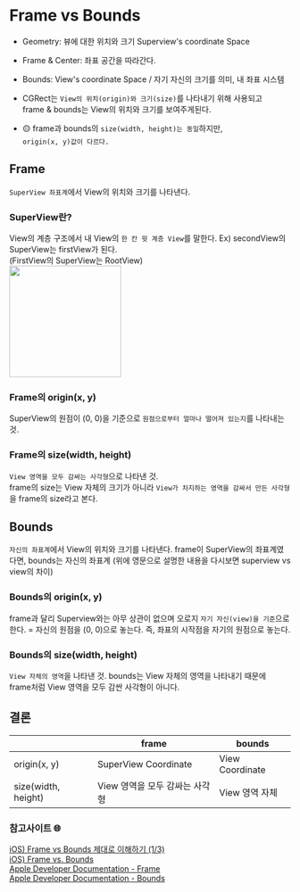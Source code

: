 # Frame vs Bounds
- Geometry: 뷰에 대한 위치와 크기
Superview's coordinate Space

- Frame & Center: 좌표 공간을 따라간다.

- Bounds: View's coordinate Space / 자기 자신의 크기를 의미, 내 좌표 시스템

- CGRect는 `View의 위치(origin)와 크기(size)`를 나타내기 위해 사용되고   
frame & bounds는 View의 위치와 크기를 보여주게된다.

- 🟡 frame과 bounds의 `size(width, height)는 동일`하지만,   
  `origin(x, y)값이 다르다.`

## Frame
`SuperView 좌표계`에서 View의 위치와 크기를 나타낸다.

### SuperView란?
View의 계층 구조에서 내 View의 `한 칸 윗 계층 View`를 말한다.
Ex) secondView의 SuperView는 firstView가 된다.  
(FirstView의 SuperView는 RootView)  
<img src="https://user-images.githubusercontent.com/92699723/190225906-fabc712a-813e-4498-9fc0-bac0c00e5457.png" width="200" height="200">  

### Frame의 origin(x, y)
SuperView의 원점이 (0, 0)을 기준으로 `원점으로부터 얼마나 떨어져 있는지`를 나타내는 것.

### Frame의 size(width, height)
`View 영역을 모두 감싸는 사각형`으로 나타낸 것.   
frame의 size는 View 자체의 크기가 아니라 `View가 차지하는 영역을 감싸서 만든 사각형`을 frame의 size라고 본다.   

## Bounds
`자신의 좌표계`에서 View의 위치와 크기를 나타낸다.
frame이 SuperView의 좌표계였다면, bounds는 자신의 좌표계
(위에 영문으로 설명한 내용을 다시보면 superview vs view의 차이)   

### Bounds의 origin(x, y)
frame과 달리 Superview와는 아무 상관이 없으며 오로지 `자기 자신(view)을 기준`으로한다. = 자신의 원점을 (0, 0)으로 놓는다.
즉, 좌표의 시작점을 자기의 원점으로 놓는다.

### Bounds의 size(width, height)
`View 자체의 영역`을 나타낸 것.
bounds는 View 자체의 영역을 나타내기 때문에   
frame처럼 View 영역을 모두 감싼 사각형이 아니다.

## 결론
| |frame|bounds|
|---|---|---|   
|origin(x, y)| SuperView Coordinate| View Coordinate|
|size(width, height)|View 영역을 모두 감싸는 사각형| View 영역 자체|

### 참고사이트 🌐
[iOS) Frame vs Bounds 제대로 이해하기 (1/3)](https://babbab2.tistory.com/44)   
[iOS) Frame vs. Bounds](https://sihyungyou.github.io/iOS-frame-bounds/)   
[Apple Developer Documentation - Frame](https://developer.apple.com/documentation/uikit/uiview/1622621-frame)   
[Apple Developer Documentation - Bounds](https://developer.apple.com/documentation/uikit/uiview/1622580-bounds) 

